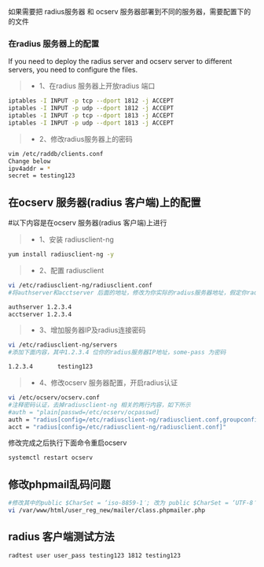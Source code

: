 如果需要把 radius服务器 和 ocserv 服务器部署到不同的服务器，需要配置下的的文件

### 在radius 服务器上的配置 ###
If you need to deploy the radius server and ocserv server to different servers, you need to configure the files.
> * 1、在radius 服务器上开放radius 端口
```bash 
iptables -I INPUT -p tcp --dport 1812 -j ACCEPT
iptables -I INPUT -p udp --dport 1812 -j ACCEPT
iptables -I INPUT -p tcp --dport 1813 -j ACCEPT
iptables -I INPUT -p udp --dport 1813 -j ACCEPT
```
> * 2、修改radius服务器上的密码
```bash 
vim /etc/raddb/clients.conf
Change below
ipv4addr = *
secret = testing123
```
## 在ocserv 服务器(radius 客户端)上的配置
#以下内容是在ocserv 服务器(radius 客户端)上进行
> * 1、安装 radiusclient-ng
```bash
yum install radiusclient-ng -y
```

> * 2、配置 radiusclient
```bash
vi /etc/radiusclient-ng/radiusclient.conf
#将authserver和acctserver 后面的地址，修改为你实际的radius服务器地址，假定你radius服务器地址为 1.2.3.4:

authserver 1.2.3.4
acctserver 1.2.3.4
```

> * 3、增加服务器IP及radius连接密码
```bash
vi /etc/radiusclient-ng/servers
#添加下面内容，其中1.2.3.4 位你的radius服务器IP地址，some-pass 为密码

1.2.3.4       testing123
```
> * 4、修改ocserv 服务器配置，开启radius认证
```bash
vi /etc/ocserv/ocserv.conf
#注释密码认证，去掉radiusclient-ng 相关的两行内容，如下所示
#auth = "plain[passwd=/etc/ocserv/ocpasswd]
auth = "radius[config=/etc/radiusclient-ng/radiusclient.conf,groupconfig=true]"
acct = "radius[config=/etc/radiusclient-ng/radiusclient.conf]"
```
修改完成之后执行下面命令重启ocserv
```bash
systemctl restart ocserv
```
## 修改phpmail乱码问题 ##
```bash
#修改其中的public $CharSet = ‘iso-8859-1′; 改为 public $CharSet = ‘UTF-8′;
vi /var/www/html/user_reg_new/mailer/class.phpmailer.php
```

## radius 客户端测试方法 ##
```bash
radtest user user_pass testing123 1812 testing123
```

